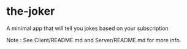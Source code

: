 # the-joker
A minimal app that will tell you jokes based on your subscription


Note : See Client/README.md and Server/README.md for more info.